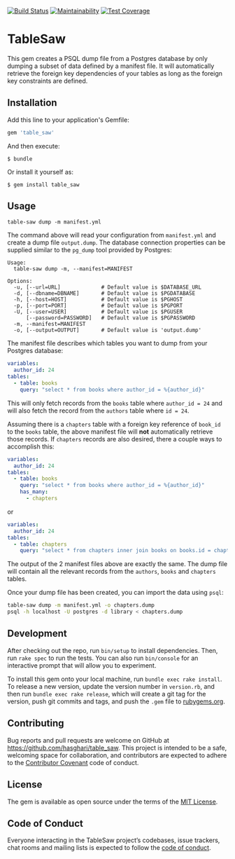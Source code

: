[![Build Status](https://travis-ci.org/hasghari/table_saw.svg?branch=master)](https://travis-ci.org/hasghari/table_saw)
[![Maintainability](https://api.codeclimate.com/v1/badges/abd5b5451c764d3249f1/maintainability)](https://codeclimate.com/github/hasghari/table_saw/maintainability)
[![Test Coverage](https://api.codeclimate.com/v1/badges/abd5b5451c764d3249f1/test_coverage)](https://codeclimate.com/github/hasghari/table_saw/test_coverage)

# TableSaw

This gem creates a PSQL dump file from a Postgres database by only dumping a subset of data defined by a manifest file.
It will automatically retrieve the foreign key dependencies of your tables as long as the foreign key constraints are
defined.

## Installation

Add this line to your application's Gemfile:

```ruby
gem 'table_saw'
```

And then execute:

    $ bundle

Or install it yourself as:

    $ gem install table_saw

## Usage

```
table-saw dump -m manifest.yml
```

The command above will read your configuration from `manifest.yml` and create a dump file `output.dump`. The database
connection properties can be supplied similar to the `pg_dump` tool provided by Postgres:

```
Usage:
  table-saw dump -m, --manifest=MANIFEST

Options:
  -u, [--url=URL]             # Default value is $DATABASE_URL
  -d, [--dbname=DBNAME]       # Default value is $PGDATABASE
  -h, [--host=HOST]           # Default value is $PGHOST
  -p, [--port=PORT]           # Default value is $PGPORT
  -U, [--user=USER]           # Default value is $PGUSER
      [--password=PASSWORD]   # Default value is $PGPASSWORD
  -m, --manifest=MANIFEST
  -o, [--output=OUTPUT]       # Default value is 'output.dump'
```

The manifest file describes which tables you want to dump from your Postgres database:

```yaml
variables:
  author_id: 24
tables:
  - table: books
    query: "select * from books where author_id = %{author_id}"
```

This will only fetch records from the `books` table where `author_id = 24` and will also fetch the record from the
`authors` table where `id = 24`.

Assuming there is a `chapters` table with a foreign key reference of `book_id` to the `books` table, the above manifest
file will **not** automatically retrieve those records. If `chapters` records are also desired, there a couple ways to 
accomplish this:

```yaml
variables:
  author_id: 24
tables:
  - table: books
    query: "select * from books where author_id = %{author_id}"
    has_many:
      - chapters
```

or

```yaml
variables:
  author_id: 24
tables:
  - table: chapters
    query: "select * from chapters inner join books on books.id = chapters.book_id where books.author_id = %{author_id}"
```

The output of the 2 manifest files above are exactly the same. The dump file will contain all the relevant records from
the `authors`, `books` and `chapters` tables.

Once your dump file has been created, you can import the data using `psql`:

```bash
table-saw dump -m manifest.yml -o chapters.dump
psql -h localhost -U postgres -d library < chapters.dump
```

## Development

After checking out the repo, run `bin/setup` to install dependencies. Then, run `rake spec` to run the tests. You can 
also run `bin/console` for an interactive prompt that will allow you to experiment.

To install this gem onto your local machine, run `bundle exec rake install`. To release a new version, update the 
version number in `version.rb`, and then run `bundle exec rake release`, which will create a git tag for the version, 
push git commits and tags, and push the `.gem` file to [rubygems.org](https://rubygems.org).

## Contributing

Bug reports and pull requests are welcome on GitHub at https://github.com/hasghari/table_saw. This project is intended 
to be a safe, welcoming space for collaboration, and contributors are expected to adhere to the 
[Contributor Covenant](http://contributor-covenant.org) code of conduct.

## License

The gem is available as open source under the terms of the [MIT License](https://opensource.org/licenses/MIT).

## Code of Conduct

Everyone interacting in the TableSaw project’s codebases, issue trackers, chat rooms and mailing lists is expected to 
follow the [code of conduct](https://github.com/[USERNAME]/table_saw/blob/master/CODE_OF_CONDUCT.md).

